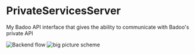 # PrivateServicesServer
My Badoo API interface that gives the ability to communicate with Badoo's private API

![Backend flow](https://user-images.githubusercontent.com/48961306/130067144-6f598834-fcf3-4d57-878d-91c353b64b64.jpg)
![big picture scheme](https://user-images.githubusercontent.com/48961306/130067152-d2673f11-f780-4bee-af14-dd9e9f556370.jpg)


